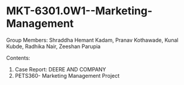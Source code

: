 # MKT-6301.0W1--Marketing-Management

Group Members: Shraddha Hemant Kadam, Pranav Kothawade, Kunal Kubde, Radhika Nair, Zeeshan Parupia

Contents: 
1. Case Report: DEERE AND COMPANY 
2. PETS360- Marketing Management Project
